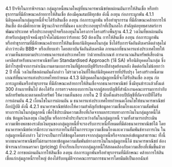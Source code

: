 4.1 ปัจจัยในการพิจารณา
กลุ่มลูกหนี้ขนาดใหญ่ที่ธนาคารพาณิชย์ขอผ่อนผันการให้สินเชื่อ
หรือทำธุรกรรมที่มีลักษณะคล้ายการให้สินเชื่อ ต้องมีคุณสมบัติทุกข้อ ดังนี้
ลงทุน ก่อภาระผูกพัน
4.1.1 นิติบุคคลในกลุ่มลูกหนี้ที่จะได้รับสินเชื่อ ลงทุน ก่อภาระผูกพัน หรือทำธุรกรรม
ที่มีลักษณะคล้ายการให้สินเชื่อ ต้องมีศักยภาพ มีฐานะกิจการที่มั่นคง และประกอบธุรกิจที่เป็นกลไก
สำคัญต่อยุทธศาสตร์การพัฒนาประเทศ หรือประกอบธุรกิจหรือลงทุนในโครงการโครงสร้างพื้นฐาน
4.1.2 วงเงินที่ขอผ่อนผันสำหรับกลุ่มธุรกิจหนึ่งธุรกิจใดไม่น้อยกว่าร้อยละ 50 ต้องเป็น
การให้สินเชื่อ ลงทุน ก่อภาระผูกพัน หรือทำธุรกรรมที่มีลักษณะคล้ายการให้สินเชื่อแก่นิติบุคคลในกลุ่ม
ซึ่งได้รับการจัดอันดับเครดิตล่าสุดไม่ต่ำกว่าระดับ BBB+ หรือเทียบเท่า โดยสถาบันจัดอันดับเครดิต
ภายนอกที่ธนาคารแห่งประเทศไทยให้ความเห็นชอบตามประกาศธนาคารแห่งประเทศไทย ว่าด้วยหลักเกณฑ์
การคานวณสินทรัพย์เสี่ยงด้านเครดิตสําหรับธนาคารพาณิชย์โดย Standardised Approach (วิธี SA)
หรือนิติบุคคลในกลุ่ม ซึ่งมีกําไรสุทธิจากการดำเนินงานตามงบการเงินที่ผู้สอบบัญชีรับรองปีล่าสุดย้อนหลัง
ติดต่อกันไม่น้อยกว่า 2 ปี ทั้งนี้ วงเงินที่ขอผ่อนผันดังกล่าว ไม่รวมวงเงินที่ให้แก่นิติบุคคลรายที่ปรับปรุง
โครงสร้างหนี้ตามเกณฑ์ที่ธนาคารแห่งประเทศไทยกําหนด
4.1.3 นิติบุคคลในกลุ่มลูกหนี้ที่จะได้รับสินเชื่อ ลงทุน ก่อภาระผูกพันหรือทำธุรกรรม
ที่มีลักษณะคล้ายการให้สินเชื่อจากธนาคารพาณิชย์ ซึ่งมีทุนชำระแล้วตั้งแต่ 300 ล้านบาทขึ้นไป ต้องได้รับ
การตรวจสอบงบการเงินจากผู้สอบบัญชีที่สำนักงานคณะกรรมการกำกับหลักทรัพย์และตลาดหลักทรัพย์
ให้ความเห็นชอบ ภายใน 2 ปี นับตั้งแต่รอบปีบัญชีที่ถัดจากปีที่ได้รับการผ่อนผัน
4.2 เงื่อนไขในการผ่อนผัน
ม
ธนาคารแห่งประเทศไทยกำหนดเงื่อนไขให้ธนาคารพาณิชย์ถือปฏิบัติ ดังนี้
4.2.1 ธนาคารพาณิชย์ต้องให้ความสำคัญกับข้อมูลความเชื่อมโยงและความสัมพันธ์
ทางการเงินในกลุ่มลูกหนี้ เพื่อใช้ประเมินความเสี่ยงที่เกิดจากผลกระทบทางการเงินในกลุ่มลูกหนี้ได้
เช่น ข้อมูลเงินลงทุน เงินกู้ยืม หรือการค้ำประกันระหว่างกันในกลุ่มลูกหนี้ รวมทั้งสามารถประเมิน
ความเพียงพอของระดับเงินทุนของกลุ่มลูกหนี้ที่จะรองรับภาระหนี้ทั้งหมดที่มีต่อธนาคารพาณิชย์ได้
โดยธนาคารพาณิชย์ควรมีกระบวนการภายในที่ดีในการระบุความเชื่อมโยงและความสัมพันธ์ทางการเงิน
ในกลุ่มลูกหนี้ดังกล่าว ไม่ว่าจะเป็นการได้ข้อมูลโดยตรงจากกลุ่มลูกหนี้หรือจากแหล่งข้อมูลสาธารณะ
ทั้งนี้ หากธนาคารพาณิชย์ไม่สามารถหาข้อมูลความสัมพันธ์ทางการเงินในกลุ่มลูกหนี้ได้ ธนาคารพาณิชย์
ต้องพิจารณากำหนดราคา (pricing) ที่จะเรียกเก็บจากกลุ่มลูกหนี้ให้สอดคล้องกับความเสี่ยงที่เพิ่มขึ้นด้วย
4.2.2 การขอผ่อนผันการให้สินเชื่อ ลงทุน ก่อภาระผูกพันหรือทำธุรกรรมที่มีลักษณะ
คล้ายการให้สินเชื่อแก่กลุ่มลูกหนี้รายใหญ่ ต้องได้รับอนุมัติจากคณะกรรมการธนาคารโดยมีมติเป็นเอกฉันท์
